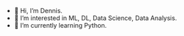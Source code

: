 - 👋 Hi, I’m Dennis.
- 👀 I’m interested in ML, DL, Data Science, Data Analysis.
- 🌱 I’m currently learning Python.

<!---
Deburckh/Deburckh is a ✨ special ✨ repository because its `README.md` (this file) appears on your GitHub profile.
You can click the Preview link to take a look at your changes.
--->
